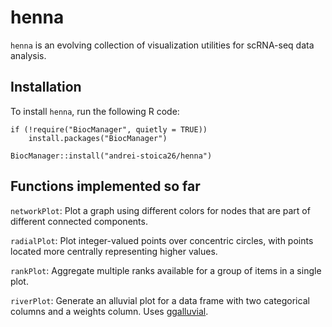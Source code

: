 # henna
`henna` is an evolving collection of visualization utilities for scRNA-seq data analysis.

## Installation

To install `henna`, run the following R code:

```
if (!require("BiocManager", quietly = TRUE))
    install.packages("BiocManager")
    
BiocManager::install("andrei-stoica26/henna")
```
## Functions implemented so far

`networkPlot`: Plot a graph using different colors for nodes that are part of 
different connected components.

`radialPlot`: Plot integer-valued points over concentric circles, with points 
located more centrally representing higher values.

`rankPlot`: Aggregate multiple ranks available for a group of items in a single
plot.

`riverPlot`: Generate an alluvial plot for a data frame with two categorical 
columns and a weights column. 
Uses [ggalluvial](https://cran.r-project.org/web/packages/ggalluvial/index.html).

